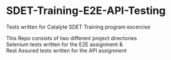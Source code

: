 # SDET-Training-E2E-API-Testing
Tests written for Catalyte SDET Training program excercise  

This Repo consists of two different project directories    
Selenium tests written for the E2E assignment &   
Rest Assured tests written for the API assignment
